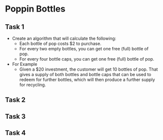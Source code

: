 Poppin Bottles
======

## Task 1

- Create an algorithm that will calculate the following:
  - Each bottle of pop costs $2 to purchase.
  - For every two empty bottles, you can get one free (full) bottle of pop.
  - For every four bottle caps, you can get one free (full) bottle of pop.
- For Example
  - Given a $20 investment, the customer will get 10 bottles of pop. That gives a supply of both bottles and bottle caps that can be used to redeem for further bottles, which will then produce a further supply for recycling.

## Task 2
## Task 3
## Task 4
